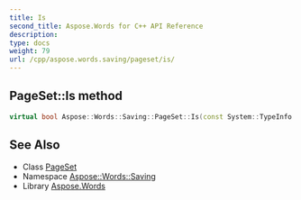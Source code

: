 ```yaml
---
title: Is
second_title: Aspose.Words for C++ API Reference
description: 
type: docs
weight: 79
url: /cpp/aspose.words.saving/pageset/is/
---
```

## PageSet::Is method




```cpp
virtual bool Aspose::Words::Saving::PageSet::Is(const System::TypeInfo &target) const override
```

## See Also

* Class [PageSet](../)
* Namespace [Aspose::Words::Saving](../../)
* Library [Aspose.Words](../../../)

